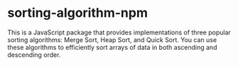 # sorting-algorithm-npm
This is a JavaScript package that provides implementations of three popular sorting algorithms: Merge Sort, Heap Sort, and Quick Sort. You can use these algorithms to efficiently sort arrays of data in both ascending and descending order.
